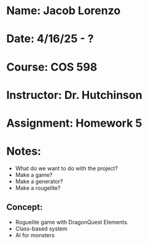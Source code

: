 # Name: Jacob Lorenzo
# Date: 4/16/25 - ?
# Course: COS 598
# Instructor: Dr. Hutchinson
# Assignment: Homework 5


# Notes:
- What do we want to do with the project? 
- Make a game?
- Make a generator?
- Make a rougelite?

## Concept:
- Roguelite game with DragonQuest Elements.
- Class-based system
- AI for monsters
